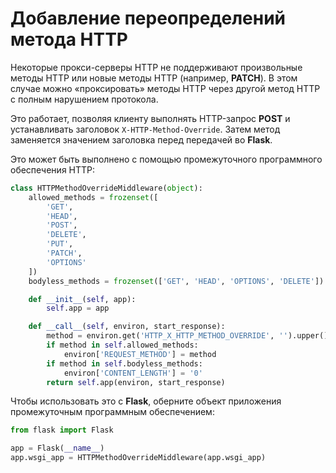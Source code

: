 # Добавление переопределений метода HTTP

Некоторые прокси-серверы HTTP не поддерживают произвольные методы HTTP или новые методы HTTP (например, **PATCH**). В этом случае можно «проксировать» методы HTTP через другой метод HTTP с полным нарушением протокола.

Это работает, позволяя клиенту выполнять HTTP-запрос **POST** и устанавливать заголовок `X-HTTP-Method-Override`. Затем метод заменяется значением заголовка перед передачей во **Flask**.

Это может быть выполнено с помощью промежуточного программного обеспечения HTTP:

```python
class HTTPMethodOverrideMiddleware(object):
    allowed_methods = frozenset([
        'GET',
        'HEAD',
        'POST',
        'DELETE',
        'PUT',
        'PATCH',
        'OPTIONS'
    ])
    bodyless_methods = frozenset(['GET', 'HEAD', 'OPTIONS', 'DELETE'])

    def __init__(self, app):
        self.app = app

    def __call__(self, environ, start_response):
        method = environ.get('HTTP_X_HTTP_METHOD_OVERRIDE', '').upper()
        if method in self.allowed_methods:
            environ['REQUEST_METHOD'] = method
        if method in self.bodyless_methods:
            environ['CONTENT_LENGTH'] = '0'
        return self.app(environ, start_response)
```

Чтобы использовать это с **Flask**, оберните объект приложения промежуточным программным обеспечением:

```python
from flask import Flask

app = Flask(__name__)
app.wsgi_app = HTTPMethodOverrideMiddleware(app.wsgi_app)
```
